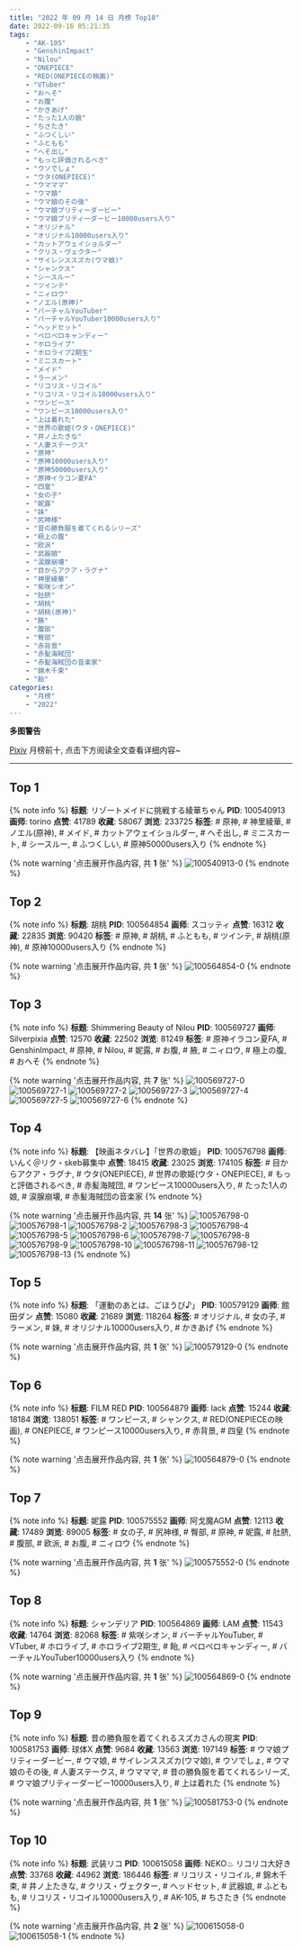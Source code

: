 ```yaml
---
title: "2022 年 09 月 14 日 月榜 Top10"
date: 2022-09-16 05:21:35
tags:
    - "AK-105"
    - "GenshinImpact"
    - "Nilou"
    - "ONEPIECE"
    - "RED(ONEPIECEの映画)"
    - "VTuber"
    - "おへそ"
    - "お腹"
    - "かきあげ"
    - "たった1人の娘"
    - "ちさたき"
    - "ふつくしい"
    - "ふともも"
    - "へそ出し"
    - "もっと評価されるべき"
    - "ウソでしょ"
    - "ウタ(ONEPIECE)"
    - "ウマママ"
    - "ウマ娘"
    - "ウマ娘のその後"
    - "ウマ娘プリティーダービー"
    - "ウマ娘プリティーダービー10000users入り"
    - "オリジナル"
    - "オリジナル10000users入り"
    - "カットアウェイショルダー"
    - "クリス・ヴェクター"
    - "サイレンススズカ(ウマ娘)"
    - "シャンクス"
    - "シースルー"
    - "ツインテ"
    - "ニィロウ"
    - "ノエル(原神)"
    - "バーチャルYouTuber"
    - "バーチャルYouTuber10000users入り"
    - "ヘッドセット"
    - "ペロペロキャンディー"
    - "ホロライブ"
    - "ホロライブ2期生"
    - "ミニスカート"
    - "メイド"
    - "ラーメン"
    - "リコリス・リコイル"
    - "リコリス・リコイル10000users入り"
    - "ワンピース"
    - "ワンピース10000users入り"
    - "上は着れた"
    - "世界の歌姫(ウタ・ONEPIECE)"
    - "井ノ上たきな"
    - "人妻ステークス"
    - "原神"
    - "原神10000users入り"
    - "原神50000users入り"
    - "原神イラコン夏FA"
    - "四皇"
    - "女の子"
    - "妮露"
    - "妹"
    - "尻神様"
    - "昔の勝負服を着てくれるシリーズ"
    - "極上の腹"
    - "欧派"
    - "武器娘"
    - "涙腺崩壊"
    - "目からアクア・ラグナ"
    - "神里綾華"
    - "紫咲シオン"
    - "肚脐"
    - "胡桃"
    - "胡桃(原神)"
    - "腋"
    - "腹部"
    - "臀部"
    - "赤背景"
    - "赤髪海賊団"
    - "赤髪海賊団の音楽家"
    - "錦木千束"
    - "飴"
categories:
    - "月榜"
    - "2022"
---
```


<i class="fa fa-triangle-exclamation"></i>**多图警告**<i class="fa fa-triangle-exclamation"></i>

[Pixiv](https://www.pixiv.net/) 月榜前十, 点击下方阅读全文查看详细内容~

<!-- more -->

---

## Top 1

{% note info %}
**标题**: リゾートメイドに挑戦する綾華ちゃん
**PID**: 100540913 **画师**: torino
**点赞**: 41789 **收藏**: 58067 **浏览**: 233725
**标签**: # 原神, # 神里綾華, # ノエル(原神), # メイド, # カットアウェイショルダー, # へそ出し, # ミニスカート, # シースルー, # ふつくしい, # 原神50000users入り
{% endnote %}

{% note warning '点击展开作品内容, 共 **1** 张' %}
![100540913-0](https://i.pixiv.re/img-original/img/2022/08/17/00/00/08/100540913_p0.jpg)
{% endnote %}

## Top 2

{% note info %}
**标题**: 胡桃
**PID**: 100564854 **画师**: スコッティ
**点赞**: 16312 **收藏**: 22835 **浏览**: 90420
**标签**: # 原神, # 胡桃, # ふともも, # ツインテ, # 胡桃(原神), # 原神10000users入り
{% endnote %}

{% note warning '点击展开作品内容, 共 **1** 张' %}
![100564854-0](https://i.pixiv.re/img-original/img/2022/08/18/07/54/25/100564854_p0.jpg)
{% endnote %}

## Top 3

{% note info %}
**标题**: Shimmering Beauty of Nilou
**PID**: 100569727 **画师**: Silverpixia
**点赞**: 12570 **收藏**: 22502 **浏览**: 81249
**标签**: # 原神イラコン夏FA, # GenshinImpact, # 原神, # Nilou, # 妮露, # お腹, # 腋, # ニィロウ, # 極上の腹, # おへそ
{% endnote %}

{% note warning '点击展开作品内容, 共 **7** 张' %}
![100569727-0](https://i.pixiv.re/img-original/img/2022/08/18/05/14/42/100569727_p0.jpg)
![100569727-1](https://i.pixiv.re/img-original/img/2022/08/18/05/14/42/100569727_p1.jpg)
![100569727-2](https://i.pixiv.re/img-original/img/2022/08/18/05/14/42/100569727_p2.jpg)
![100569727-3](https://i.pixiv.re/img-original/img/2022/08/18/05/14/42/100569727_p3.jpg)
![100569727-4](https://i.pixiv.re/img-original/img/2022/08/18/05/14/42/100569727_p4.jpg)
![100569727-5](https://i.pixiv.re/img-original/img/2022/08/18/05/14/42/100569727_p5.jpg)
![100569727-6](https://i.pixiv.re/img-original/img/2022/08/18/05/14/42/100569727_p6.jpg)
{% endnote %}

## Top 4

{% note info %}
**标题**: 【映画ネタバレ】「世界の歌姫」
**PID**: 100576798 **画师**: いんく＠リク・skeb募集中
**点赞**: 18415 **收藏**: 23025 **浏览**: 174105
**标签**: # 目からアクア・ラグナ, # ウタ(ONEPIECE), # 世界の歌姫(ウタ・ONEPIECE), # もっと評価されるべき, # 赤髪海賊団, # ワンピース10000users入り, # たった1人の娘, # 涙腺崩壊, # 赤髪海賊団の音楽家
{% endnote %}

{% note warning '点击展开作品内容, 共 **14** 张' %}
![100576798-0](https://i.pixiv.re/img-original/img/2022/08/18/15/45/41/100576798_p0.png)
![100576798-1](https://i.pixiv.re/img-original/img/2022/08/18/15/45/41/100576798_p1.png)
![100576798-2](https://i.pixiv.re/img-original/img/2022/08/18/15/45/41/100576798_p2.png)
![100576798-3](https://i.pixiv.re/img-original/img/2022/08/18/15/45/41/100576798_p3.png)
![100576798-4](https://i.pixiv.re/img-original/img/2022/08/18/15/45/41/100576798_p4.png)
![100576798-5](https://i.pixiv.re/img-original/img/2022/08/18/15/45/41/100576798_p5.png)
![100576798-6](https://i.pixiv.re/img-original/img/2022/08/18/15/45/41/100576798_p6.png)
![100576798-7](https://i.pixiv.re/img-original/img/2022/08/18/15/45/41/100576798_p7.png)
![100576798-8](https://i.pixiv.re/img-original/img/2022/08/18/15/45/41/100576798_p8.png)
![100576798-9](https://i.pixiv.re/img-original/img/2022/08/18/15/45/41/100576798_p9.png)
![100576798-10](https://i.pixiv.re/img-original/img/2022/08/18/15/45/41/100576798_p10.png)
![100576798-11](https://i.pixiv.re/img-original/img/2022/08/18/15/45/41/100576798_p11.png)
![100576798-12](https://i.pixiv.re/img-original/img/2022/08/18/15/45/41/100576798_p12.png)
![100576798-13](https://i.pixiv.re/img-original/img/2022/08/18/15/45/41/100576798_p13.png)
{% endnote %}

## Top 5

{% note info %}
**标题**: 「運動のあとは、ごほうび♪」
**PID**: 100579129 **画师**: 館田ダン
**点赞**: 15080 **收藏**: 21689 **浏览**: 118264
**标签**: # オリジナル, # 女の子, # ラーメン, # 妹, # オリジナル10000users入り, # かきあげ
{% endnote %}

{% note warning '点击展开作品内容, 共 **1** 张' %}
![100579129-0](https://i.pixiv.re/img-original/img/2022/08/18/18/03/51/100579129_p0.jpg)
{% endnote %}

## Top 6

{% note info %}
**标题**: FILM RED
**PID**: 100564879 **画师**: lack
**点赞**: 15244 **收藏**: 18184 **浏览**: 138051
**标签**: # ワンピース, # シャンクス, # RED(ONEPIECEの映画), # ONEPIECE, # ワンピース10000users入り, # 赤背景, # 四皇
{% endnote %}

{% note warning '点击展开作品内容, 共 **1** 张' %}
![100564879-0](https://i.pixiv.re/img-original/img/2022/08/18/00/00/18/100564879_p0.jpg)
{% endnote %}

## Top 7

{% note info %}
**标题**: 妮露
**PID**: 100575552 **画师**: 阿戈魔AGM
**点赞**: 12113 **收藏**: 17489 **浏览**: 89005
**标签**: # 女の子, # 尻神様, # 臀部, # 原神, # 妮露, # 肚脐, # 腹部, # 欧派, # お腹, # ニィロウ
{% endnote %}

{% note warning '点击展开作品内容, 共 **1** 张' %}
![100575552-0](https://i.pixiv.re/img-original/img/2022/08/18/14/15/42/100575552_p0.jpg)
{% endnote %}

## Top 8

{% note info %}
**标题**: シャンデリア
**PID**: 100564869 **画师**: LAM
**点赞**: 11543 **收藏**: 14764 **浏览**: 82068
**标签**: # 紫咲シオン, # バーチャルYouTuber, # VTuber, # ホロライブ, # ホロライブ2期生, # 飴, # ペロペロキャンディー, # バーチャルYouTuber10000users入り
{% endnote %}

{% note warning '点击展开作品内容, 共 **1** 张' %}
![100564869-0](https://i.pixiv.re/img-original/img/2022/08/18/00/00/17/100564869_p0.jpg)
{% endnote %}

## Top 9

{% note info %}
**标题**: 昔の勝負服を着てくれるスズカさんの現実
**PID**: 100581753 **画师**: 球体X
**点赞**: 9684 **收藏**: 13563 **浏览**: 197149
**标签**: # ウマ娘プリティーダービー, # ウマ娘, # サイレンススズカ(ウマ娘), # ウソでしょ, # ウマ娘のその後, # 人妻ステークス, # ウマママ, # 昔の勝負服を着てくれるシリーズ, # ウマ娘プリティーダービー10000users入り, # 上は着れた
{% endnote %}

{% note warning '点击展开作品内容, 共 **1** 张' %}
![100581753-0](https://i.pixiv.re/img-original/img/2022/08/18/20/11/29/100581753_p0.png)
{% endnote %}

## Top 10

{% note info %}
**标题**: 武装リコ
**PID**: 100615058 **画师**: NEKO♨ リコリコ大好き
**点赞**: 33768 **收藏**: 44962 **浏览**: 186446
**标签**: # リコリス・リコイル, # 錦木千束, # 井ノ上たきな, # クリス・ヴェクター, # ヘッドセット, # 武器娘, # ふともも, # リコリス・リコイル10000users入り, # AK-105, # ちさたき
{% endnote %}

{% note warning '点击展开作品内容, 共 **2** 张' %}
![100615058-0](https://i.pixiv.re/img-original/img/2022/08/21/11/42/10/100615058_p0.jpg)
![100615058-1](https://i.pixiv.re/img-original/img/2022/08/21/11/42/10/100615058_p1.jpg)
{% endnote %}
